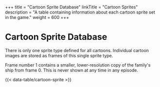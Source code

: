 +++
title = "Cartoon Sprite Database"
linkTitle = "Cartoon Sprites"
description = "A table containing information about each cartoon sprite set in the game."
weight = 600
+++

# Cartoon Sprite Database

There is only one sprite type defined for all cartoons. Individual cartoon images are stored as frames of this single sprite type.

Frame number 1 contains a smaller, lower-resolution copy of the family's ship from frame 0. This is never shown at any time in any episode.

{{< data-table/cartoon-sprite >}}
